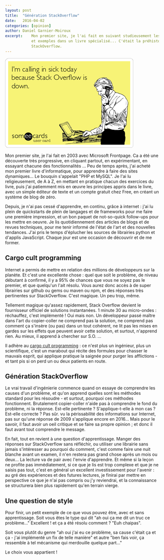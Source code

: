 ```yaml
---
layout: post
title:  "Génération StackOverflow"
date:   2016-04-02
categories: [opinion]
author: Daniel Garnier-Moiroux
excerpt:    Mon premier site, je l'ai fait en suivant studieusement les explications
            et exemples dans un livre spécialisé... C'était la préhistoire, avant
            StackOverflow.
---
```


<div id="cover-pic" class="text-center">
    <img src="/assets/2016-04-02-generation-stackoverflow.png" title="Stackoverflow is down !" />
</div>


Mon premier site, je l'ai fait en 2003 avec Microsoft Frontpage. Ca a été une découverte très progressive, en cliquant partout, en expérimentant, en essayant chacune des fonctionnalités ... Peu de temps après, j'ai acheté mon premier livre d'informatique, pour apprendre à faire des sites dynamiques... Le bouquin s'appelait "PHP et MySQL". Je l'ai lu religieusement, de A à Z, en mettant en pratique chacun des exercices du livre, puis j'ai patiemment mis en œuvre les principes appris dans le livre, avec un simple éditeur de texte et un compte gratuit chez Free, en créant un système de blog de zéro.

Depuis, je n'ai pas cessé d'apprendre, en continu, grâce à internet : j'ai lu plein de quickstarts de plein de langages et de frameworks pour me faire une première impression, et un bon paquet de not-so-quick follow-ups pour les mettre en oeuvre. Je lis quotidiennement des articles de blogs et de revues techniques, pour me tenir informé de l'état de l'art et des nouvelles tendances. J'ai pris le temps d'éplucher les sources de librairies python et d'applis JavaScript. Chaque jour est une occasion de découvrir et de me former.

## Cargo cult programming
Internet a permis de mettre en relation des millions de développeurs sur la planète. Et c'est une excellente chose : quel que soit le problème, de niveau débutant à confirmé, il y a 95% de chances que vous ne soyez pas le premier, et que quelqu'un l'ait résolu. Vous aurez donc accès à de super librairies sur github ou gems ou maven ou npm, et des réponses très pertinentes sur StackOverflow. C'est magique. Un peu trop, même.

Tellement magique qu'assez rapidement, Stack Overflow devient le fournisseur officiel de solutions instantanées. 1 minute 30 au micro-ondes : réchauffez, c'est implémenté !
Oui mais non. Un développeur passé maître dans l'art du copier-coller ne comprend pas la solution, ne comprend pas comment ça s'insère (ou pas) dans un tout cohérent, ne lit pas les mises en gardes sur les effets que peuvent avoir cette solution, et surtout, n'apprend rien. Au mieux, il apprend à chercher sur S.O. ...

Il adhère au <a href ="https://en.wikipedia.org/wiki/Cargo_cult_science" target="_blank" rel="noopener">cargo cult programming</a> : ce n'est plus un ingénieur, plus un scientifique, c'est un marabout qui récite des formules pour chasser le mauvais esprit, qui applique pratique la saignée pour purger les afflictions - et tant pis si on perd un ou deux patients en route.

## Génération StackOverflow
Le vrai travail d'ingénierie commence quand on essaye de comprendre les causes d'un problème, et qu'on apprend quelles sont les méthodes standard pour les résoudre - et surtout, pourquoi ces méthodes fonctionnent. Brutalement copier-coller n'aide pas à comprendre le fond du problème, ni la réponse. Est-elle pertinente ? S'applique-t-elle à mon cas ? Est-elle correcte ? Pas sûr. vu la périssabilité des informations sur Internet, pas sur qu'une réponse de 2009 s'applique encore en 2016... Mais pour le savoir, il faut avoir un oeil critique et se faire sa propre opinion ; et donc il faut avant tout comprendre le message.

En fait, tout en revient à une question d'apprentissage. Manger des réponses sur StackOverflow sans réfléchir, ou utiliser une librairie sans jamais s'intéresser au pourquoi du comment, c'est comme faire une nuit blanche avant un examen, il n'en restera pas grand chose après un mois ou deux... La lecture va de pair avec l'envie d'apprendre. Et même si la leçon ne profite pas immédiatement, si ce que je lis est trop complexe et que je ne saisis pas tout, c'est en général un excellent investissement pour l'avenir : au gré des expériences et des futures lectures, je finirai par mettre en perspective ce que je n'ai pas compris ou j'y reviendrai, et la connaissance se structurera bien plus rapidement qu'en terrain vierge.

## Une question de style
Pour finir, un petit exemple de ce que vous pouvez être, avec et sans apprentissage. Soit vous êtes le type qui dit "ah oui ça me dit un truc ce problème..." Excellent ! et ça a été résolu comment ? "Euh chaipas".

Soit vous plutôt du genre "ah oui j'ai eu ce problème, sa cause c'était ça et ça - j'ai implémenté un fix de telle manière" et autre "ben fais voir, ça ressemble à tel mécanisme qui merdouille quelque part..."

Le choix vous appartient !
